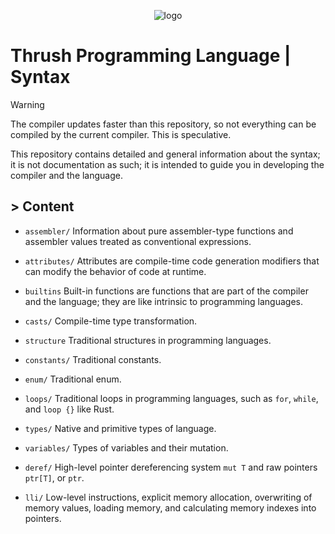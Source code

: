 <p align="center">
  <img src= "https://github.com/thrushlang/thrushc/blob/master/assets/thrushlang-v1.5.png" alt= "logo" style= "width: 2hv; height: 2hv;"> </img>
</p>

# Thrush Programming Language | Syntax

> [!WARNING]  
> The compiler updates faster than this repository, so not everything can be compiled by the current compiler. This is speculative.

This repository contains detailed and general information about the syntax; it is not documentation as such; it is intended to guide you in developing the compiler and the language.

## > Content

- ``assembler/`` Information about pure assembler-type functions and assembler values ​​treated as conventional expressions.
- ``attributes/`` Attributes are compile-time code generation modifiers that can modify the behavior of code at runtime.
- ``builtins`` Built-in functions are functions that are part of the compiler and the language; they are like intrinsic to programming languages. 
- ``casts/`` Compile-time type transformation.
- ``structure`` Traditional structures in programming languages.
- ``constants/`` Traditional constants.
- ``enum/`` Traditional enum.
- ``loops/`` Traditional loops in programming languages, such as `for`, `while`, and `loop {}` like Rust.

- ``types/`` Native and primitive types of language.
- ``variables/`` Types of variables and their mutation.

- ``deref/`` High-level pointer dereferencing system ``mut T`` and raw pointers ``ptr[T]``, or ``ptr``.
- ``lli/`` Low-level instructions, explicit memory allocation, overwriting of memory values, loading memory, and calculating memory indexes into pointers.
